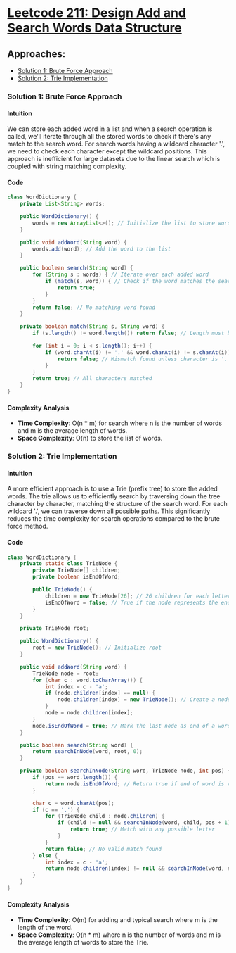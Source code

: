 # [Leetcode 211: Design Add and Search Words Data Structure](https://leetcode.com/problems/design-add-and-search-words-data-structure/)

## Approaches:
- [Solution 1: Brute Force Approach](#solution-1-brute-force-approach)
- [Solution 2: Trie Implementation](#solution-2-trie-implementation)

### Solution 1: Brute Force Approach

#### Intuition
We can store each added word in a list and when a search operation is called, we'll iterate through all the stored words to check if there's any match to the search word. For search words having a wildcard character '.', we need to check each character except the wildcard positions. This approach is inefficient for large datasets due to the linear search which is coupled with string matching complexity.

#### Code
```java
class WordDictionary {
    private List<String> words;

    public WordDictionary() {
        words = new ArrayList<>(); // Initialize the list to store words
    }

    public void addWord(String word) {
        words.add(word); // Add the word to the list
    }

    public boolean search(String word) {
        for (String s : words) { // Iterate over each added word
            if (match(s, word)) { // Check if the word matches the search word
                return true;
            }
        }
        return false; // No matching word found
    }

    private boolean match(String s, String word) {
        if (s.length() != word.length()) return false; // Length must be same

        for (int i = 0; i < s.length(); i++) {
            if (word.charAt(i) != '.' && word.charAt(i) != s.charAt(i)) {
                return false; // Mismatch found unless character is '.'
            }
        }
        return true; // All characters matched
    }
}
```

#### Complexity Analysis
- **Time Complexity**: O(n * m) for search where n is the number of words and m is the average length of words.
- **Space Complexity**: O(n) to store the list of words.

### Solution 2: Trie Implementation

#### Intuition
A more efficient approach is to use a Trie (prefix tree) to store the added words. The trie allows us to efficiently search by traversing down the tree character by character, matching the structure of the search word. For each wildcard '.', we can traverse down all possible paths. This significantly reduces the time complexity for search operations compared to the brute force method.

#### Code
```java
class WordDictionary {
    private static class TrieNode {
        private TrieNode[] children;
        private boolean isEndOfWord;

        public TrieNode() {
            children = new TrieNode[26]; // 26 children for each letter 'a' to 'z'
            isEndOfWord = false; // True if the node represents the end of a word
        }
    }

    private TrieNode root;

    public WordDictionary() {
        root = new TrieNode(); // Initialize root
    }

    public void addWord(String word) {
        TrieNode node = root;
        for (char c : word.toCharArray()) {
            int index = c - 'a';
            if (node.children[index] == null) {
                node.children[index] = new TrieNode(); // Create a node if not exist
            }
            node = node.children[index];
        }
        node.isEndOfWord = true; // Mark the last node as end of a word
    }

    public boolean search(String word) {
        return searchInNode(word, root, 0);
    }

    private boolean searchInNode(String word, TrieNode node, int pos) {
        if (pos == word.length()) {
            return node.isEndOfWord; // Return true if end of word is reached
        }

        char c = word.charAt(pos);
        if (c == '.') {
            for (TrieNode child : node.children) { 
                if (child != null && searchInNode(word, child, pos + 1)) {
                    return true; // Match with any possible letter
                }
            }
            return false; // No valid match found
        } else {
            int index = c - 'a';
            return node.children[index] != null && searchInNode(word, node.children[index], pos + 1);
        }
    }
}
```

#### Complexity Analysis
- **Time Complexity**: O(m) for adding and typical search where m is the length of the word.
- **Space Complexity**: O(n * m) where n is the number of words and m is the average length of words to store the Trie.

